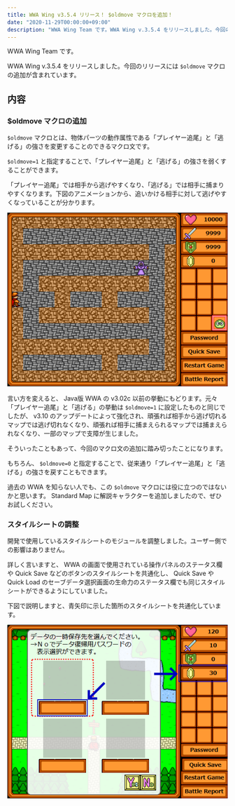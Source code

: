 ```yaml
---
title: WWA Wing v3.5.4 リリース！ $oldmove マクロを追加！
date: "2020-11-29T00:00:00+09:00"
description: "WWA Wing Team です。WWA Wing v.3.5.4 をリリースしました。今回のリリースには $oldmove マクロの追加が含まれています。"
---
```


WWA Wing Team です。

WWA Wing v.3.5.4 をリリースしました。今回のリリースには `$oldmove` マクロの追加が含まれています。

## 内容

### $oldmove マクロの追加
`$oldmove` マクロとは、物体パーツの動作属性である「プレイヤー追尾」と「逃げる」の強さを変更することのできるマクロ文です。

`$oldmove=1` と指定することで、「プレイヤー追尾」と「逃げる」の強さを弱くすることができます。

「プレイヤー追尾」では相手から逃げやすくなり、「逃げる」では相手に捕まりやすくなります。下図のアニメーションから、追いかける相手に対して逃げやすくなっていることが分かります。

![oldmove マクロを適用する前と後のプレイヤー追尾の挙動の変化](./oldmove-before_after.gif)

言い方を変えると、 Java版 WWA の v3.02c 以前の挙動にもどります。元々「プレイヤー追尾」と「逃げる」の挙動は `$oldmove=1` に設定したものと同じでしたが、 v3.10 のアップデートによって強化され、頑張れば相手から逃げ切れるマップでは逃げ切れなくなり、頑張れば相手に捕まえられるマップでは捕まえられなくなり、一部のマップで支障が生じました。

そういったこともあって、今回のマクロ文の追加に踏み切ったことになります。

もちろん、 `$oldmove=0` と指定することで、従来通り「プレイヤー追尾」と「逃げる」の強さを戻すこともできます。

過去の WWA を知らない人でも、この `$oldmove` マクロには役に立つのではないかと思います。 Standard Map に解説キャラクターを追加しましたので、ぜひお試しください。

### スタイルシートの調整
開発で使用しているスタイルシートのモジュールを調整しました。ユーザー側での影響はありません。

詳しく言いますと、 WWA の画面で使用されている操作パネルのステータス欄や Quick Save などのボタンのスタイルシートを共通化し、 Quick Save や Quick Load のセーブデータ選択画面の生命力のステータス欄でも同じスタイルシートができるようにしていました。

下図で説明しますと、青矢印に示した箇所のスタイルシートを共通化しています。

![共通化した部位をそれぞれ示した WWA の画面](./wwawing-common_wide_cell.png)
